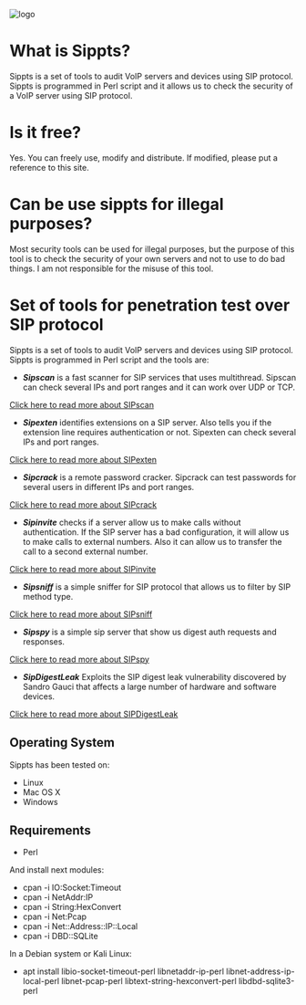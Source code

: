 ![logo](http://blog.pepelux.org/wp-content/uploads/logo-de-sippts.png)


# What is Sippts? #

Sippts is a set of tools to audit VoIP servers and devices using SIP protocol. Sippts is programmed in Perl script and it allows us to check the security of a VoIP server using SIP protocol.

# Is it free? #

Yes. You can freely use, modify and distribute. If modified, please put a reference to this site.

# Can be use sippts for illegal purposes? #

Most security tools can be used for illegal purposes, but the purpose of this tool is to check the security of your own servers and not to use to do bad things. I am not responsible for the misuse of this tool.

# Set of tools for penetration test over SIP protocol #

Sippts is a set of tools to audit VoIP servers and devices using SIP protocol. Sippts is programmed in Perl script and the tools are:
  * _**Sipscan**_ is a fast scanner for SIP services that uses multithread. Sipscan can check several IPs and port ranges and it can work over UDP or TCP.

[Click here to read more about SIPscan](https://github.com/Pepelux/sippts/wiki/SIPscan)

  * _**Sipexten**_ identifies extensions on a SIP server. Also tells you if the extension line requires authentication or not. Sipexten can check several IPs and port ranges.

[Click here to read more about SIPexten](https://github.com/Pepelux/sippts/wiki/SIPexten)

  * _**Sipcrack**_ is a remote password cracker. Sipcrack can test passwords for several users in different IPs and port ranges.

[Click here to read more about SIPcrack](https://github.com/Pepelux/sippts/wiki/SIPcrack)

  * _**Sipinvite**_ checks if a server allow us to make calls without authentication. If the SIP server has a bad configuration, it will allow us to make calls to external numbers. Also it can allow us to transfer the call to a second external number.

[Click here to read more about SIPinvite](https://github.com/Pepelux/sippts/wiki/SIPinvite)

  * _**Sipsniff**_ is a simple sniffer for SIP protocol that allows us to filter by SIP method type.

[Click here to read more about SIPsniff](https://github.com/Pepelux/sippts/wiki/SIPsniff)

  * _**Sipspy**_ is a simple sip server that show us digest auth requests and responses.

[Click here to read more about SIPspy](https://github.com/Pepelux/sippts/wiki/SIPspy)

  * _**SipDigestLeak**_ Exploits the SIP digest leak vulnerability discovered by Sandro Gauci that affects a large number of hardware and software devices.

[Click here to read more about SIPDigestLeak](https://github.com/Pepelux/sippts/wiki/SIPDigestLeak)

## Operating System ##
Sippts has been tested on:
  * Linux
  * Mac OS X
  * Windows

## Requirements ##
  * Perl

And install next modules:
  * cpan -i IO:Socket:Timeout
  * cpan -i NetAddr:IP
  * cpan -i String:HexConvert
  * cpan -i Net:Pcap
  * cpan -i Net::Address::IP::Local
  * cpan -i DBD::SQLite

In a Debian system or Kali Linux:
  * apt install libio-socket-timeout-perl libnetaddr-ip-perl libnet-address-ip-local-perl libnet-pcap-perl libtext-string-hexconvert-perl libdbd-sqlite3-perl
